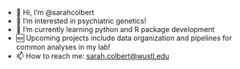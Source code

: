 - 👋 Hi, I’m @sarahcolbert
- 👀 I’m interested in psychiatric genetics!
- 🌱 I’m currently learning python and R package development
- 🆕 Upcoming projects include data organization and pipelines for common analyses in my lab!
- 📫 How to reach me: sarah.colbert@wustl.edu

<!---
sarahcolbert/sarahcolbert is a ✨ special ✨ repository because its `README.md` (this file) appears on your GitHub profile.
You can click the Preview link to take a look at your changes.
--->
